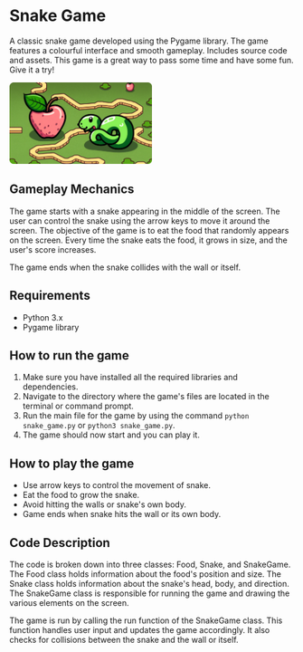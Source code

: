 # Snake Game

A classic snake game developed using the Pygame library. The game features a colourful interface and smooth gameplay. Includes source code and assets. This game is a great way to pass some time and have some fun. Give it a try!

<img src="snake_game_thumbnail.png" width="50%" height="50%">

## Gameplay Mechanics

The game starts with a snake appearing in the middle of the screen. The user can control the snake using the arrow keys to move it around the screen. The objective of the game is to eat the food that randomly appears on the screen. Every time the snake eats the food, it grows in size, and the user's score increases.

The game ends when the snake collides with the wall or itself. 

## Requirements

- Python 3.x
- Pygame library

## How to run the game

1. Make sure you have installed all the required libraries and dependencies.
2. Navigate to the directory where the game's files are located in the terminal or command prompt.
3. Run the main file for the game by using the command `python snake_game.py` or `python3 snake_game.py`.
4. The game should now start and you can play it.

## How to play the game

- Use arrow keys to control the movement of snake.
- Eat the food to grow the snake.
- Avoid hitting the walls or snake's own body.
- Game ends when snake hits the wall or its own body.

## Code Description

The code is broken down into three classes: Food, Snake, and SnakeGame. The Food class holds information about the food's position and size. The Snake class holds information about the snake's head, body, and direction. The SnakeGame class is responsible for running the game and drawing the various elements on the screen. 

The game is run by calling the run function of the SnakeGame class. This function handles user input and updates the game accordingly. It also checks for collisions between the snake and the wall or itself. 
